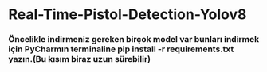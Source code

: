 # Real-Time-Pistol-Detection-Yolov8

### Öncelikle indirmeniz gereken birçok model var bunları indirmek için PyCharmın terminaline pip install -r requirements.txt yazın.(Bu kısım biraz uzun sürebilir)


